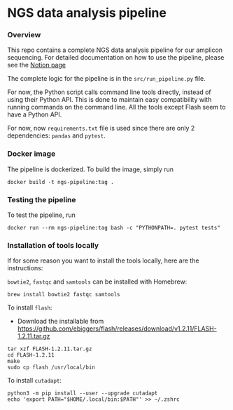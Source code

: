 # NGS data analysis pipeline

### Overview

This repo contains a complete NGS data analysis pipeline for our amplicon sequencing. For detailed documentation on how to use the pipeline, please see the [Notion page](https://www.notion.so/NGS-data-analysis-pipeline-13c8d1326f288056a743d2204cc3dde8)


The complete logic for the pipeline is in the `src/run_pipeline.py` file.

For now, the Python script calls command line tools directly, instead of using their Python API. This is done to maintain easy compatibility with running commands on the command line. All the tools except Flash seem to have a Python API.


For now, now `requirements.txt` file is used since there are only 2 dependencies: `pandas` and `pytest`.

### Docker image

The pipeline is dockerized. To build the image, simply run

```
docker build -t ngs-pipeline:tag .
```

### Testing the pipeline

To test the pipeline, run

```
docker run --rm ngs-pipeline:tag bash -c "PYTHONPATH=. pytest tests"
```

### Installation of tools locally

If for some reason you want to install the tools locally, here are the instructions:

`bowtie2`, `fastqc` and `samtools` can be installed with Homebrew: 

```
brew install bowtie2 fastqc samtools
```

To install `flash`:
- Download the installable from https://github.com/ebiggers/flash/releases/download/v1.2.11/FLASH-1.2.11.tar.gz
```
tar xzf FLASH-1.2.11.tar.gz
cd FLASH-1.2.11
make
sudo cp flash /usr/local/bin
```

To install `cutadapt`:
```
python3 -m pip install --user --upgrade cutadapt
echo 'export PATH="$HOME/.local/bin:$PATH"' >> ~/.zshrc
```

